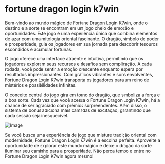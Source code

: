 # fortune dragon login k7win

Bem-vindo ao mundo mágico de Fortune Dragon Login K7win, onde o destino e a sorte se encontram em um jogo cheio de emoção e oportunidades. Este jogo é uma experiência única que combina elementos de azar com uma mitologia oriental fascinante. O dragão, símbolo de poder e prosperidade, guia os jogadores em sua jornada para descobrir tesouros escondidos e acumular fortunas.

O jogo oferece uma interface atraente e intuitiva, permitindo que os jogadores explorem seus recursos e desafios sem complicação. A cada rodada, você pode sentir a emoção crescente enquanto espera por resultados impressionantes. Com gráficos vibrantes e sons envolventes, Fortune Dragon Login K7win transporta os jogadores para um reino de mistérios e possibilidades infinitas.

O conceito central do jogo gira em torno do dragão, que simboliza a força e a boa sorte. Cada vez que você acessa o Fortune Dragon Login K7win, há a chance de ser agraciado com prêmios surpreendentes. Além disso, o sistema de bônus adiciona mais camadas de excitação, garantindo que cada sessão seja inesquecível.

![Image](https://github.com/user-attachments/assets/b9de9dee-b60e-46a0-9e49-3c6ca594ed6f)

Se você busca uma experiência de jogo que misture tradição oriental com modernidade, Fortune Dragon Login K7win é a escolha perfeita. Aproveite a oportunidade de explorar este mundo mágico e deixe o dragão da sorte iluminar seu caminho para a prosperidade. Não perca tempo e entre no Fortune Dragon Login K7win agora mesmo!